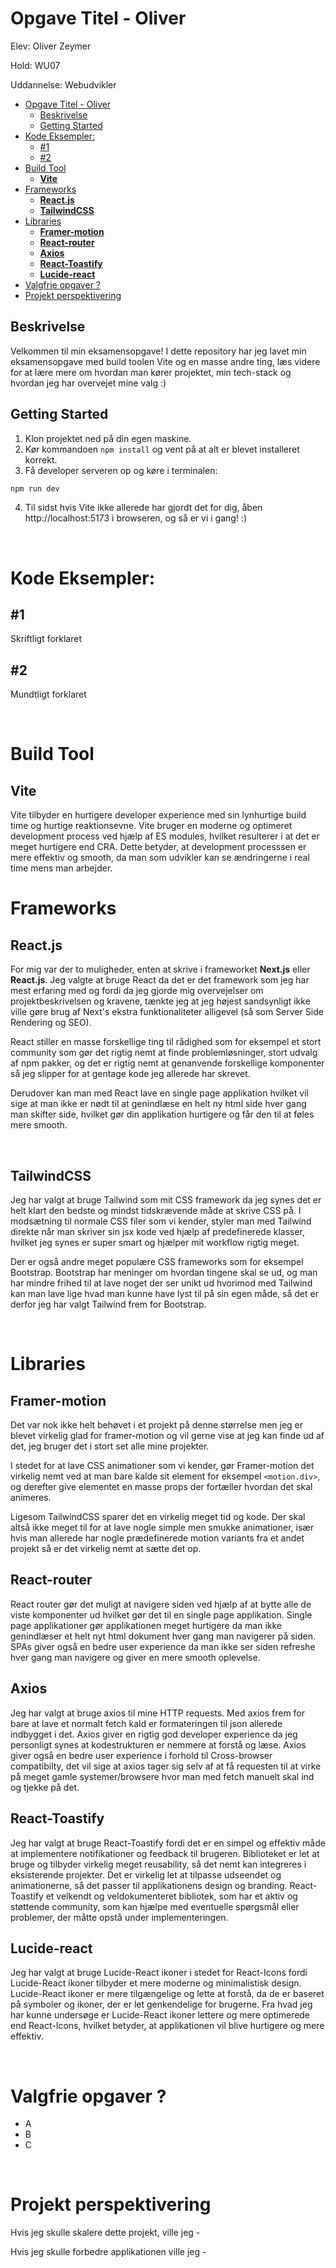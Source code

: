 # Opgave Titel - Oliver

Elev: Oliver Zeymer

Hold: WU07

Uddannelse: Webudvikler

- [Opgave Titel - Oliver](#opgave-titel---oliver)
  * [Beskrivelse](#beskrivelse)
  * [Getting Started](#getting-started)
- [Kode Eksempler:](#kode-eksempler-)
  * [#1](#-1)
  * [#2](#-2)
- [Build Tool](#build-tool)
  * [**Vite**](#--vite--)
- [Frameworks](#frameworks)
  * [**React.js**](#--reactjs--)
  * [**TailwindCSS**](#--tailwindcss--)
- [Libraries](#libraries)
  * [**Framer-motion**](#--framer-motion--)
  * [**React-router**](#--react-router--)
  * [**Axios**](#--axios--)
  * [**React-Toastify**](#--react-toastify--)
  * [**Lucide-react**](#--lucide-react--)
- [Valgfrie opgaver ?](#valgfrie-opgaver--)
- [Projekt perspektivering](#projekt-perspektivering)


## Beskrivelse

Velkommen til min eksamensopgave! I dette repository har jeg lavet min eksamensopgave med build toolen Vite og en masse andre ting, læs videre for at lære mere om hvordan man kører projektet, min tech-stack og hvordan jeg har overvejet mine valg :)

## Getting Started

1. Klon projektet ned på din egen maskine.
2. Kør kommandoen `npm install` og vent på at alt er blevet installeret korrekt.
3. Få developer serveren op og køre i terminalen:

```bash
npm run dev
```

4. Til sidst hvis Vite ikke allerede har gjordt det for dig, åben http://localhost:5173 i browseren, og så er vi i gang! :)

&nbsp;

# Kode Eksempler:

## #1


Skriftligt forklaret

## #2


Mundtligt forklaret


&nbsp;

# Build Tool

## **Vite**

Vite tilbyder en hurtigere developer experience med sin lynhurtige build time og hurtige reaktionsevne. Vite bruger en moderne og optimeret development process ved hjælp af ES modules, hvilket resulterer i at det er meget hurtigere end CRA. Dette betyder, at development processsen er mere effektiv og smooth, da man som udvikler kan se ændringerne i real time mens man arbejder.

# Frameworks

## **React.js**

For mig var der to muligheder, enten at skrive i frameworket **Next.js** eller **React.js**. Jeg valgte at bruge React da det er det framework som jeg har mest erfaring med og fordi da jeg gjorde mig overvejelser om projektbeskrivelsen og kravene, tænkte jeg at jeg højest sandsynligt ikke ville gøre brug af Next's ekstra funktionaliteter alligevel (så som Server Side Rendering og SEO).

React stiller en masse forskellige ting til rådighed som for eksempel et stort community som gør det rigtig nemt at finde problemløsninger, stort udvalg af npm pakker, og det er rigtig nemt at genanvende forskellige komponenter så jeg slipper for at gentage kode jeg allerede har skrevet.

Derudover kan man med React lave en single page applikation hvilket vil sige at man ikke er nødt til at genindlæse en helt ny html side hver gang man skifter side, hvilket gør din applikation hurtigere og får den til at føles mere smooth.

&nbsp;

## **TailwindCSS**

Jeg har valgt at bruge Tailwind som mit CSS framework da jeg synes det er helt klart den bedste og mindst tidskrævende måde at skrive CSS på. I modsætning til normale CSS filer som vi kender, styler man med Tailwind direkte når man skriver sin jsx kode ved hjælp af predefinerede klasser, hvilket jeg synes er super smart og hjælper mit workflow rigtig meget.

Der er også andre meget populære CSS frameworks som for eksempel Bootstrap. Bootstrap har meninger om hvordan tingene skal se ud, og man har mindre frihed til at lave noget der ser unikt ud hvorimod med Tailwind kan man lave lige hvad man kunne have lyst til på sin egen måde, så det er derfor jeg har valgt Tailwind frem for Bootstrap.

&nbsp;

# Libraries

## **Framer-motion**

Det var nok ikke helt behøvet i et projekt på denne størrelse men jeg er blevet virkelig glad for framer-motion og vil gerne vise at jeg kan finde ud af det, jeg bruger det i stort set alle mine projekter.

I stedet for at lave CSS animationer som vi kender, gør Framer-motion det virkelig nemt ved at man bare kalde sit element for eksempel `<motion.div>`, og derefter give elementet en masse props der fortæller hvordan det skal animeres.

Ligesom TailwindCSS sparer det en virkelig meget tid og kode. Der skal altså ikke meget til for at lave nogle simple men smukke animationer, især hvis man allerede har nogle prædefinerede motion variants fra et andet projekt så er det virkelig nemt at sætte det op.

## **React-router**

React router gør det muligt at navigere siden ved hjælp af at bytte alle de viste komponenter ud hvilket gør det til en single page applikation. Single page applikationer gør applikationen meget hurtigere da man ikke genindlæser et helt nyt html dokument hver gang man navigerer på siden. SPAs giver også en bedre user experience da man ikke ser siden refreshe hver gang man navigere og giver en mere smooth oplevelse.

## **Axios**

Jeg har valgt at bruge axios til mine HTTP requests. Med axios frem for bare at lave et normalt fetch kald er formateringen til json allerede indbygget i det. Axios giver en rigtig god developer experience da jeg personligt synes at kodestrukturen er nemmere at forstå og læse. Axios giver også en bedre user experience i forhold til Cross-browser compatibilty, det vil sige at axios tager sig selv af at få requesten til at virke på meget gamle systemer/browsere hvor man med fetch manuelt skal ind og tjekke på det.

## **React-Toastify**

Jeg har valgt at bruge React-Toastify fordi det er en simpel og effektiv måde at implementere notifikationer og feedback til brugeren. Biblioteket er let at bruge og tilbyder virkelig meget reusability, så det nemt kan integreres i eksisterende projekter. Det er virkelig let at tilpasse udseendet og animationerne, så det passer til applikationens design og branding. React-Toastify et velkendt og veldokumenteret bibliotek, som har et aktiv og støttende community, som kan hjælpe med eventuelle spørgsmål eller problemer, der måtte opstå under implementeringen.

## **Lucide-react**

Jeg har valgt at bruge Lucide-React ikoner i stedet for React-Icons fordi Lucide-React ikoner tilbyder et mere moderne og minimalistisk design. Lucide-React ikoner er mere tilgængelige og lette at forstå, da de er baseret på symboler og ikoner, der er let genkendelige for brugerne. Fra hvad jeg har kunne undersøge er Lucide-React ikoner lettere og mere optimerede end React-Icons, hvilket betyder, at applikationen vil blive hurtigere og mere effektiv.

&nbsp;

# Valgfrie opgaver ?

- A
- B
- C

&nbsp;

# Projekt perspektivering

Hvis jeg skulle skalere dette projekt, ville jeg -

Hvis jeg skulle forbedre applikationen ville jeg -
